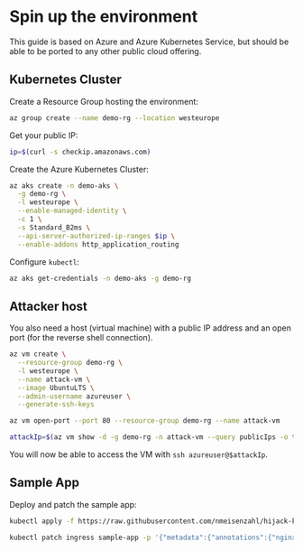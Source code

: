 # Spin up the environment

This guide is based on Azure and Azure Kubernetes Service, but should be able to be ported to any other public cloud offering.

## Kubernetes Cluster

Create a Resource Group hosting the environment:

```bash
az group create --name demo-rg --location westeurope
```

Get your public IP:

```bash
ip=$(curl -s checkip.amazonaws.com)

```

Create the Azure Kubernetes Cluster:

```bash
az aks create -n demo-aks \
  -g demo-rg \
  -l westeurope \
  --enable-managed-identity \
  -c 1 \
  -s Standard_B2ms \
  --api-server-authorized-ip-ranges $ip \
  --enable-addons http_application_routing
```

Configure `kubectl`:

```bash
az aks get-credentials -n demo-aks -g demo-rg
```

## Attacker host

You also need a host (virtual machine) with a public IP address and an open port (for the reverse shell connection).

``` bash
az vm create \
  --resource-group demo-rg \
  -l westeurope \
  --name attack-vm \
  --image UbuntuLTS \
  --admin-username azureuser \
  --generate-ssh-keys

az vm open-port --port 80 --resource-group demo-rg --name attack-vm

attackIp=$(az vm show -d -g demo-rg -n attack-vm --query publicIps -o tsv)
```

You will now be able to access the VM with `ssh azureuser@$attackIp`.

## Sample App

Deploy and patch the sample app:

```bash
kubectl apply -f https://raw.githubusercontent.com/nmeisenzahl/hijack-kubernetes/main/assets/demo.yaml

kubectl patch ingress sample-app -p '{"metadata":{"annotations":{"nginx.ingress.kubernetes.io/whitelist-source-range":"'$ip'/32"}}}'
```
